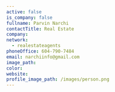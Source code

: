 ```yaml
---
active: false
is_company: false
fullname: Parvin Narchi
contactTitle: Real Estate
company:
network:
  - realestateagents
phoneOffice: 604-790-7484
email: narchiinfo@gmail.com
image_path:
color:
website:
profile_image_path: /images/person.png
---
```

